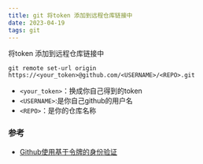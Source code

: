 ```yaml
---
title: git 将token 添加到远程仓库链接中
date: 2023-04-19  
tags: git 
---
```


将token 添加到远程仓库链接中

```Shell
git remote set-url origin https://<your_token>@github.com/<USERNAME>/<REPO>.git
```

-   `<your_token>`：换成你自己得到的token
-   `<USERNAME>`:是你自己github的用户名
-   `<REPO>`：是你的仓库名称
### 参考

- [Github使用基于令牌的身份验证](https://zhuanlan.zhihu.com/p/401978754)